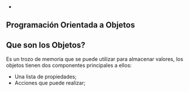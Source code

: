 * 
Programación Orientada a Objetos
--------------------------------
## Que son los Objetos?
Es un trozo de memoria que se puede utilizar para almacenar valores, los objetos tienen dos componentes principales a ellos:
 * Una lista de propiedades;
 * Acciones que puede realizar;
 


